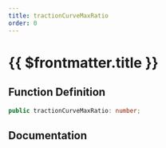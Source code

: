 ```yaml
---
title: tractionCurveMaxRatio
order: 0
---
```


# {{ $frontmatter.title }}

## Function Definition

```ts
public tractionCurveMaxRatio: number;
```

## Documentation

<!--@include: ./parts/tractionCurveMaxRatio.md-->
